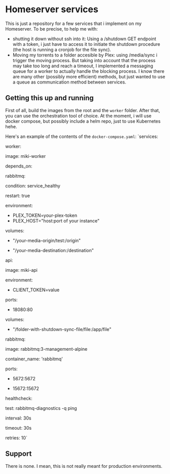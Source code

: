 # Homeserver services

This is just a repository for a few services that i implement on my Homeserver. To be precise, to help me with:

- shutting it down without ssh into it: Using a /shutdown GET endpoint with a token, i just have to access it to initiate the shutdown procedure (the host is running a cronjob for the file sync).
- Moving my torrents to a folder accesible by Plex: using /media/sync i trigger the moving process. But taking into account that the process may take too long and reach a timeout, I implemented a messaging queue for a worker to actually handle the blocking process. I know there are many other (possibly more efficient) methods, but just wanted to use a queue as communication method between services.

## Getting this up and running
First of all, build the images from the root and the `worker` folder. After that, you can use the orchestration tool of choice. At the moment, i will use docker compose, but possibly include a helm repo, just to use Kubernetes hehe.

Here's an example of the contents of the `docker-compose.yaml`:
`services:

worker:

image: miki-worker

depends_on:

rabbitmq:

condition: service_healthy

restart: true

environment:

- PLEX_TOKEN=your-plex-token
- PLEX_HOST="host:port of your instance"

volumes:

- "/your-media-origin/test:/origin"

- "/your-media-destination:/destination"

api:

image: miki-api

environment:

- CLIENT_TOKEN=value

ports:

- 18080:80

volumes:

- "/folder-with-shutdown-sync-file/file:/app/file"

rabbitmq:

image: rabbitmq:3-management-alpine

container_name: 'rabbitmq'

ports:

- 5672:5672

- 15672:15672

healthcheck:

test: rabbitmq-diagnostics -q ping

interval: 30s

timeout: 30s

retries: 10`

## Support
There is none. I mean, this is not really meant for production environments.